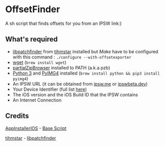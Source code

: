 # OffsetFinder
A sh script that finds offsets for you from an IPSW link:)

## What's required
- [libpatchfinder](https://github.com/tihmstar/libpatchfinder) from [tihmstar](https://github.com/tihmstar) installed but *Make* have to be configured with this command : 
```./configure --with-offsetexporter```
- [wget](https://formulae.brew.sh/formula/wget) (```brew install wget```)
- [partialZipBrowser](https://github.com/tihmstar/partialZipBrowser) installed to PATH (a.k.a pzb)
- [Python 3](https://formulae.brew.sh/formula/python@3.11) and [PyIMG4](https://github.com/m1stadev/PyIMG4) installed (```brew install python && pip3 install pyimg4```)
- An IPSW URL (it can be obtained from [ipsw.me](https://ipsw.me/) or [ipswbeta.dev](https://ipswbeta.dev/))
- Your Device Identifier (full list [here](http://bit.ly/Devices_IDs))
- The iOS version and the iOS Build ID that the IPSW contains
- An Internet Connection

## Credits
[AppInstallerIOS](https://github.com/BenjaminHornbeck6) - [Base Script](https://www.reddit.com/r/jailbreak/comments/15b0u0b/comment/jtqbzj1/)

[tihmstar](https://github.com/tihmstar) - [libpatchfinder](https://github.com/tihmstar/libpatchfinder)
